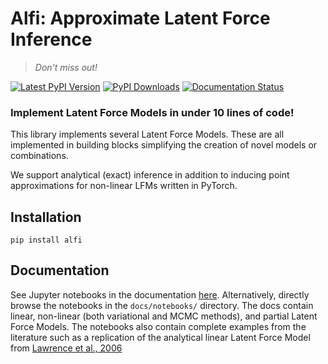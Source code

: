 # Alfi: Approximate Latent Force Inference

> _Don't miss out!_

[![Latest PyPI Version][pb]][pypi] [![PyPI Downloads][db]][pypi] [![Documentation Status](https://readthedocs.org/projects/lafomo/badge/?version=latest)](https://lafomo.readthedocs.io/en/latest/?badge=latest)


[pb]: https://img.shields.io/pypi/v/lafomo.svg
[pypi]: https://pypi.org/project/lafomo/

[db]: https://img.shields.io/pypi/dm/lafomo?label=pypi%20downloads


### Implement Latent Force Models in under 10 lines of code!

This library implements several Latent Force Models. These are all implemented in building blocks simplifying the creation of novel models or combinations.

We support analytical (exact) inference in addition to inducing point approximations for non-linear LFMs written in PyTorch.


## Installation

`pip install alfi`

## Documentation


See Jupyter notebooks in the documentation [here](https://alfi.readthedocs.io/en/latest/notebooks_list.html). Alternatively, directly browse the notebooks in the `docs/notebooks/` directory. The docs contain linear, non-linear (both variational and MCMC methods), and partial Latent Force Models. The notebooks also contain complete examples from the literature such as a replication of the analytical linear Latent Force Model from [Lawrence et al., 2006](https://papers.nips.cc/paper/3119-modelling-transcriptional-regulation-using-gaussian-processes.pdf)




